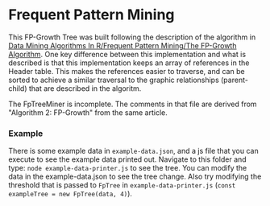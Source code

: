 Frequent Pattern Mining
=======================

This FP-Growth Tree was built following the description of the algorithm in [Data Mining Algorithms In R/Frequent Pattern Mining/The FP-Growth Algorithm](https://en.wikibooks.org/wiki/Data_Mining_Algorithms_In_R/Frequent_Pattern_Mining/The_FP-Growth_Algorithm). One key difference between this implementation and what is described is that this implementation keeps an array of references in the Header table. This makes the references easier to traverse, and can be sorted to achieve a similar traversal to the graphic relationships (parent-child) that are described in the algoritm.

The FpTreeMiner is incomplete. The comments in that file are derived from "Algorithm 2: FP-Growth" from the same article.

### Example
There is some example data in `example-data.json`, and a js file that you can execute to see the example data printed out. Navigate to this folder and type: `node example-data-printer.js` to see the tree. You can modify the data in the example-data.json to see the tree change. Also try modifying the threshold that is passed to `FpTree` in `example-data-printer.js` (`const exampleTree = new FpTree(data, 4)`).


